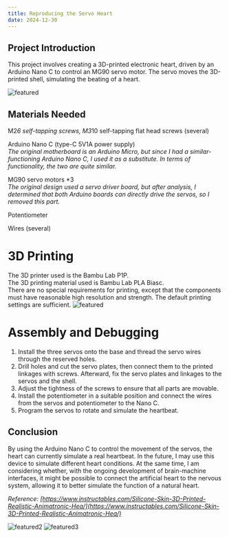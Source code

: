 ```yaml
---
title: Reproducing the Servo Heart
date: 2024-12-30
---
```


## Project Introduction
This project involves creating a 3D-printed electronic heart, driven by an Arduino Nano C to control an MG90 servo motor. The servo moves the 3D-printed shell, simulating the beating of a heart.

![featured](https://github.com/user-attachments/assets/a269c019-39e6-472d-8758-301a98ef41e4)

## Materials Needed  
M2*6 self-tapping screws, M3*10 self-tapping flat head screws (several)  

Arduino Nano C (type-C 5V1A power supply)  
 _The original motherboard is an Arduino Micro, but since I had a similar-functioning Arduino Nano C, I used it as a substitute. In terms of functionality, the two are quite similar._ 

MG90 servo motors *3  
_The original design used a servo driver board, but after analysis, I determined that both Arduino boards can directly drive the servos, so I removed this part._  

Potentiometer  

Wires (several)  

# 3D Printing  
The 3D printer used is the Bambu Lab P1P.  
The 3D printing material used is Bambu Lab PLA Biasc.  
There are no special requirements for printing, except that the components must have reasonable high resolution and strength. The default printing settings are sufficient.
![featured](https://github.com/user-attachments/assets/a717f789-58b3-4032-80ff-255a09770054)

# Assembly and Debugging  
1. Install the three servos onto the base and thread the servo wires through the reserved holes.  
2. Drill holes and cut the servo plates, then connect them to the printed linkages with screws. Afterward, fix the servo plates and linkages to the servos and the shell.  
3. Adjust the tightness of the screws to ensure that all parts are movable.  
4. Install the potentiometer in a suitable position and connect the wires from the servos and potentiometer to the Nano C.  
5. Program the servos to rotate and simulate the heartbeat.

## Conclusion
By using the Arduino Nano C to control the movement of the servos, the heart can currently simulate a real heartbeat. In the future, I may use this device to simulate different heart conditions. At the same time, I am considering whether, with the ongoing development of brain-machine interfaces, it might be possible to connect the artificial heart to the nervous system, allowing it to better simulate the function of a natural heart.

_Reference: [https://www.instructables.com/Silicone-Skin-3D-Printed-Realistic-Animatronic-Hea/](https://www.instructables.com/Silicone-Skin-3D-Printed-Realistic-Animatronic-Hea/)_

![featured2](https://github.com/user-attachments/assets/0d7168e0-1a38-4d96-8666-c13ee8584448)
![featured3](https://github.com/user-attachments/assets/3910a45e-2c21-4826-845b-1ce38b7f2214)




